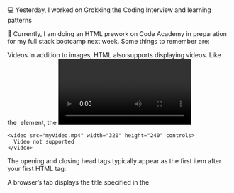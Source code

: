 💻 Yesterday, I worked on Grokking the Coding Interview and learning patterns

📖 Currently, I am doing an HTML prework on Code Academy in preparation for my full stack bootcamp next week. 
Some things to remember are:

Videos
In addition to images, HTML also supports displaying videos. Like the <img> element, the <video> element requires a src attribute with a link to the video source. Unlike the <img> element however, the <video> element requires an opening and a closing tags
```
<video src="myVideo.mp4" width="320" height="240" controls>
  Video not supported
</video>
```
The opening and closing head tags typically appear as the first item after your first HTML tag:

<head>
</head>

A browser’s tab displays the title specified in the <title> tag. The <title> tag is always inside of the <head>.
```
<!DOCTYPE html>
<html>
  <head>
    <title>My Coding Journal</title>
  </head>
</html>
```
HTML TABLES
Table Headings
Table data doesn’t make much sense without titles to describe what the data represents.

To add titles to rows and columns, you can use the table heading element: <th>.

The table heading element is used just like a table data element, except with a relevant title. Just like table data, a table heading must be placed within a table row.

```
<table>
  <tr>
    <th></th>
    <th scope="col">Saturday</th>
    <th scope="col">Sunday</th>
  </tr>
  <tr>
    <th scope="row">Temperature</th>
    <td>73</td>
    <td>81</td>
  </tr>
</table>
```
Spanning Columns
What if the table contains data that spans multiple columns?

For example, a personal calendar could have events that span across multiple hours, or even multiple days.

Data can span columns using the colspan attribute. The attribute accepts an integer (greater than or equal to 1) to denote the number of columns it spans across.

```
<table>
  <tr>
    <th>Monday</th>
    <th>Tuesday</th>
    <th>Wednesday</th>
  </tr>
  <tr>
    <td colspan="2">Out of Town</td>
    <td>Back in Town</td>
  </tr>
</table>
```
Data can also span multiple rows using the rowspan attribute.

```
<tr> <!-- Row 2 -->
    <th>Morning</th>
    <td rowspan="2">Work</td>
    <td rowspan="3">Relax</td>
  </tr>
```

My goal is to finish 1/3 of the course today.
